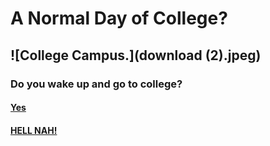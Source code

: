 # A Normal Day of College?

## ![College Campus.](download (2).jpeg)

### Do you wake up and go to college?

#### [Yes](/opt1yes.md)
#### [HELL NAH!](/opt1no.md)